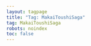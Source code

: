 ```yaml
---
layout: tagpage
title: "Tag: MakaiToushiSaga"
tag: MakaiToushiSaga
robots: noindex
toc: false
---
```

